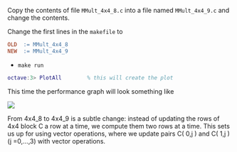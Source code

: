 Copy the contents of file `MMult_4x4_8.c` into a file named `MMult_4x4_9.c` and change the contents.


Change the first lines in the `makefile` to
```makefile
OLD  := MMult_4x4_8
NEW  := MMult_4x4_9
```
 * `make run`
```matlab
octave:3> PlotAll        % this will create the plot
```

This time the performance graph will look something like


![](https://github.com/SudoNohup/HowToOptimizeGemm/raw/master/figures/compare_MMult-4x4-8_MMult-4x4-9.png)


From 4x4_8 to 4x4_9 is a subtle change: instead of updating the rows of 4x4 block C a row at a time, we compute them two rows at a time.  This sets us up for using vector operations, where we update pairs C( 0,j ) and C( 1,j ) (j =0,...,3) with vector operations.
